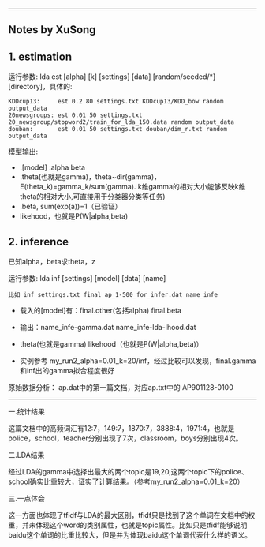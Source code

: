 ---------------------------
Notes by XuSong
---------------------------


## 1. estimation ##

运行参数: lda est [alpha] [k] [settings] [data] [random/seeded/*] [directory]，具体的:

	KDDcup13:     est 0.2 80 settings.txt KDDcup13/KDD_bow random output_data
	20newsgroups: est 0.01 50 settings.txt 20_newsgroup/stopword2/train_for_lda_150.data random output_data
	douban:       est 0.01 50 settings.txt douban/dim_r.txt random output_data

模型输出:

* .[model] :alpha   beta 
* .theta(也就是gamma)，theta~dir(gamma)，E(theta_k)=gamma_k/sum(gamma). k维gamma的相对大小能够反映k维theta的相对大小,可直接用于分类器分类等任务)
* .beta, sum(exp(a))=1（已验证）
* likehood，也就是P(W|alpha,beta)
       

## 2. inference ##

已知alpha，beta求theta，z

运行参数: lda inf [settings] [model] [data] [name]

	比如 inf settings.txt final ap_1-500_for_infer.dat name_infe

* 载入的[model]有：final.other(包括alpha)  final.beta
* 输出：name_infe-gamma.dat  name_infe-lda-lhood.dat
* theta(也就是gamma)   likehood（也就是P(W|alpha,beta)）

* 实例参考 my_run2_alpha=0.01_k=20/inf，经过比较可以发现，final.gamma和inf出的gamma拟合程度很好



原始数据分析：
ap.dat中的第一篇文档，对应ap.txt中的<DOCNO> AP901128-0100 </DOCNO> 


------------------------------------------------------------------------

一.统计结果

这篇文档中的高频词汇有12:7，149:7，1870:7，3888:4，1971:4，也就是police，school，teacher分别出现了7次，classroom，boys分别出现4次。

二.LDA结果

经过LDA的gamma中选择出最大的两个topic是19,20,这两个topic下的police、school确实比重较大，证实了计算结果。（参考my_run2_alpha=0.01_k=20）

三.一点体会

这一方面也体现了tfidf与LDA的最大区别，tfidf只是找到了这个单词在文档中的权重，并未体现这个word的类别属性，也就是topic属性。比如只是tfidf能够说明baidu这个单词的比重比较大，但是并为体现baidu这个单词代表什么样的语义。